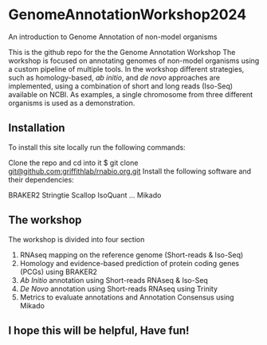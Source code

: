 # GenomeAnnotationWorkshop2024
An introduction to Genome Annotation of non-model organisms

This is the github repo for the the Genome Annotation Workshop The workshop is focused on annotating genomes of non-model organisms using a custom pipeline of multiple tools.
In the workshop different strategies, such as homology-based, *ab initio*, and *de novo* approaches are implemented, using a combination of short and long reads (Iso-Seq) available on NCBI.
As examples, a single chromosome from three different organisms is used as a demonstration.

## Installation
To install this site locally run the following commands:

Clone the repo and cd into it $ git clone [git@github.com:griffithlab/rnabio.org.git](https://github.com/francicco/GenomeAnnotationWorkshop2024.git)
Install the following software and their dependencies:

BRAKER2
Stringtie
Scallop
IsoQuant
...
Mikado

## The workshop
The workshop is divided into four section

1. RNAseq mapping on the reference genome (Short-reads & Iso-Seq)
2. Homology and evidence-based prediction of protein coding genes (PCGs) using BRAKER2
3. *Ab Initio* annotation using Short-reads RNAseq & Iso-Seq
4. *De Novo* annotation using Short-reads RNAseq using Trinity
5. Metrics to evaluate annotations and Annotation Consensus using Mikado

## I hope this will be helpful, Have fun!
